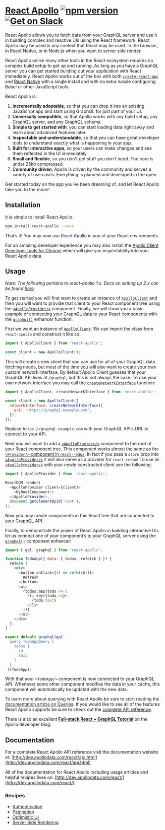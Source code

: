# [React Apollo](http://dev.apollodata.com/react/) [![npm version](https://badge.fury.io/js/react-apollo.svg)](https://badge.fury.io/js/react-apollo) [![Get on Slack](https://img.shields.io/badge/slack-join-orange.svg)](http://www.apollostack.com/#slack)

React Apollo allows you to fetch data from your GraphQL server and use it in building complex and reactive UIs using the React framework. React Apollo may be used in any context that React may be used. In the browser, in React Native, or in Node.js when you want to server side render.

React Apollo unlike many other tools in the React ecosystem requires _no_ complex build setup to get up and running. As long as you have a GraphQL server you can get started building out your application with React immediately. React Apollo works out of the box with both [`create-react-app`][] and [React Native][] with a single install and with no extra hassle configuring Babel or other JavaScript tools.

[`create-react-app`]: https://github.com/facebookincubator/create-react-app
[React Native]: http://facebook.github.io/react-native

React Apollo is:

1. **Incrementally adoptable**, so that you can drop it into an existing JavaScript app and start using GraphQL for just part of your UI.
2. **Universally compatible**, so that Apollo works with any build setup, any GraphQL server, and any GraphQL schema.
2. **Simple to get started with**, you can start loading data right away and learn about advanced features later.
3. **Inspectable and understandable**, so that you can have great developer tools to understand exactly what is happening in your app.
4. **Built for interactive apps**, so your users can make changes and see them reflected in the UI immediately.
4. **Small and flexible**, so you don't get stuff you don't need. The core is under 25kb compressed.
5. **Community driven**, Apollo is driven by the community and serves a variety of use cases. Everything is planned and developed in the open.

Get started today on the app you’ve been dreaming of, and let React Apollo take you to the moon!

## Installation

It is simple to install React Apollo.

```bash
npm install react-apollo --save
```

That’s it! You may now use React Apollo in any of your React environments.

For an amazing developer experience you may also install the [Apollo Client Developer tools for Chrome][] which will give you inspectability into your React Apollo data.

[Apollo Client Developer tools for Chrome]: https://chrome.google.com/webstore/detail/apollo-client-developer-t/jdkknkkbebbapilgoeccciglkfbmbnfm

## Usage

*Note: The following pertains to react-apollo 1.x. Docs on setting up 2.x can be found [here](https://www.apollographql.com/docs/react/basics/setup.html)*

To get started you will first want to create an instance of [`ApolloClient`][] and then you will want to provide that client to your React component tree using the [`<ApolloProvider/>`][] component. Finally, we will show you a basic example of connecting your GraphQL data to your React components with the [`graphql()`][] enhancer function.

First we want an instance of [`ApolloClient`][]. We can import the class from `react-apollo` and construct it like so:

```js
import { ApolloClient } from 'react-apollo';

const client = new ApolloClient();
```

This will create a new client that you can use for all of your GraphQL data fetching needs, but most of the time you will also want to create your own custom network interface. By default Apollo Client guesses that your GraphQL API lives at `/graphql`, but this is not always the case. To use your own network interface you may call the [`createNetworkInterface`][] function:

```js
import { ApolloClient, createNetworkInterface } from 'react-apollo';

const client = new ApolloClient({
  networkInterface: createNetworkInterface({
    uri: 'https://graphql.example.com',
  }),
});
```

Replace `https://graphql.example.com` with your GraphQL API’s URL to connect to your API.

Next you will want to add a [`<ApolloProvider/>`][] component to the root of your React component tree. This component works almost the same as the [`<Provider/>` component in `react-redux`][]. In fact if you pass a `store` prop into [`<ApolloProvider/>`][] it will also serve as a provider for `react-redux`! To use an [`<ApolloProvider/>`][] with your newly constructed client see the following:

```js
import { ApolloProvider } from 'react-apollo';

ReactDOM.render(
  <ApolloProvider client={client}>
    <MyRootComponent/>
  </ApolloProvider>,
  document.getElementById('root'),
);
```

Now you may create components in this React tree that are connected to your GraphQL API.

Finally, to demonstrate the power of React Apollo in building interactive UIs let us connect one of your component’s to your GraphQL server using the [`graphql()`][] component enhancer:

```js
import { gql, graphql } from 'react-apollo';

function TodoApp({ data: { todos, refetch } }) {
  return (
    <div>
      <button onClick={() => refetch()}>
        Refresh
      </button>
      <ul>
        {todos.map(todo => (
          <li key={todo.id}>
            {todo.text}
          </li>
        ))}
      </ul>
    </div>
  );
}

export default graphql(gql`
  query TodoAppQuery {
    todos {
      id
      text
    }
  }
`)(TodoApp);
```

With that your `<TodoApp/>` component is now connected to your GraphQL API. Whenever some other component modifies the data in your cache, this component will automatically be updated with the new data.

To learn more about querying with React Apollo be sure to start reading the [documentation article on Queries][]. If you would like to see all of the features React Apollo supports be sure to check out the [complete API reference][].

There is also an excellent [**Full-stack React + GraphQL Tutorial**][] on the Apollo developer blog.

[`ApolloClient`]: http://dev.apollodata.com/core/apollo-client-api.html#apollo-client
[`<ApolloProvider/>`]: http://dev.apollodata.com/react/api.html#ApolloProvider
[`graphql()`]: http://dev.apollodata.com/react/api.html#graphql
[`createNetworkInterface`]: http://dev.apollodata.com/core/network.html
[`<Provider/>` component in `react-redux`]: https://github.com/reactjs/react-redux/blob/master/docs/api.md#provider-store
[documentation article on Queries]: http://dev.apollodata.com/react/queries.html
[complete API reference]: http://dev.apollodata.com/react/api.html
[**Full-stack React + GraphQL Tutorial**]: https://dev-blog.apollodata.com/full-stack-react-graphql-tutorial-582ac8d24e3b#.w8e9j7jmp
[Learn Apollo]: https://www.learnapollo.com/

## Documentation

For a complete React Apollo API reference visit the documentation website at: [http://dev.apollodata.com/react/api.html](http://dev.apollodata.com/react/api.html)

All of the documentation for React Apollo including usage articles and helpful recipes lives on: [http://dev.apollodata.com/react/](http://dev.apollodata.com/react/)

### Recipes

- [Authentication](http://dev.apollodata.com/react/auth.html)
- [Pagination](http://dev.apollodata.com/react/pagination.html)
- [Optimistic UI](http://dev.apollodata.com/react/optimistic-ui.html)
- [Server Side Rendering](https://www.apollographql.com/docs/react/recipes/server-side-rendering.html)
